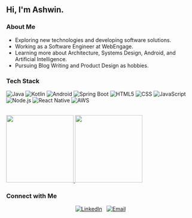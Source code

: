 ## Hi, I'm Ashwin.

### About Me

- Exploring new technologies and developing software solutions.
- Working as a Software Engineer at WebEngage.
- Learning more about Architecture, Systems Design, Android, and Artificial Intelligence.
- Pursuing Blog Writing and Product Design as hobbies.

### Tech Stack

  ![Java](https://img.shields.io/badge/-Java-333333?style=flat&logo=java)
  ![Kotlin](https://img.shields.io/badge/-Kotlin-333333?style=flat&logo=kotlin)
  ![Android](https://img.shields.io/badge/-Android-333333?style=flat&logo=android)
  ![Spring Boot](https://img.shields.io/badge/-Spring%20Boot-333333?style=flat&logo=spring)
  ![HTML5](https://img.shields.io/badge/-HTML5-333333?style=flat&logo=HTML5)
  ![CSS](https://img.shields.io/badge/-CSS-333333?style=flat&logo=CSS3&logoColor=1572B6)
  ![JavaScript](https://img.shields.io/badge/-JavaScript-333333?style=flat&logo=javascript)
  ![Node.js](https://img.shields.io/badge/-Node.js-333333?style=flat&logo=node.js)
  ![React Native](https://img.shields.io/badge/-React%20Native-333333?style=flat&logo=react)
  ![AWS](https://img.shields.io/badge/-AWS-333333?style=flat&logo=amazon-aws)

<br/>

<a href="https://github.com/ashwindmk">
  <img height="180em" src="https://github-readme-stats.vercel.app/api?username=ashwindmk&theme=dark&show_icons=true" />
  <img height="180em" src="https://github-readme-stats.vercel.app/api/top-langs/?username=ashwindmk&theme=dark&layout=compact" />
</a>

<br/>

### Connect with Me

<p align="center">
<a href="https://www.linkedin.com/in/ashwin-dinesh-99452188"><img alt="LinkedIn" src="https://img.shields.io/badge/LinkedIn-Ashwin%20Dinesh-white?style=flat-square&logo=linkedin"></a>
&nbsp;
<a href="mailto:ashwin.dinesh01@gmail.com"><img alt="Email" src="https://img.shields.io/badge/Email-ashwin.dinesh01@gmail.com-white?style=flat-square&logo=gmail"></a>
</p>
